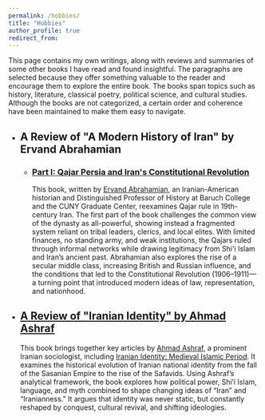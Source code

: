```yaml
---
permalink: /hobbies/
title: "Hobbies"
author_profile: true
redirect_from: 
---
```

This page contains my own writings, along with reviews and summaries of some other books I have read and found insightful. The paragraphs are selected because they offer something valuable to the reader and encourage them to explore the entire book. The books span topics such as history, literature, classical poetry, political science, and cultural studies. Although the books are not categorized, a certain order and coherence have been maintained to make them easy to navigate.

* ## A Review of "A Modern History of Iran" by Ervand Abrahamian
  * ### [Part I: Qajar Persia and Iran's Constitutional Revolution](/files/Modern_History_Iran_1.pdf)
    This book, written by [Ervand Abrahamian](https://en.wikipedia.org/wiki/Ervand_Abrahamian), an Iranian-American historian and Distinguished Professor of History at Baruch College and the CUNY Graduate Center, reexamines Qajar rule in 19th-century Iran. The first part of the book challenges the common view of the dynasty as all-powerful, showing instead a fragmented system reliant on tribal leaders, clerics, and local elites. With limited finances, no standing army, and weak institutions, the Qajars ruled through informal networks while drawing legitimacy from Shi'i Islam and Iran’s ancient past. Abrahamian also explores the rise of a secular middle class, increasing British and Russian influence, and the conditions that led to the Constitutional Revolution (1906–1911)—a turning point that introduced modern ideas of law, representation, and nationhood.

* ## [A Review of "Iranian Identity" by Ahmad Ashraf](/files/Iranian_Identity.pdf)
  This book brings together key articles by [Ahmad Ashraf](https://fa.wikipedia.org/wiki/%D8%A7%D8%AD%D9%85%D8%AF_%D8%A7%D8%B4%D8%B1%D9%81), a prominent Iranian sociologist, including [Iranian Identity: Medieval Islamic Period](https://www.iranicaonline.org/articles/iranian-identity-iii-medieval-islamic-period). It examines the historical evolution of Iranian national identity from the fall of the Sasanian Empire to the rise of the Safavids. Using Ashraf’s analytical framework, the book explores how political power, Shi’i Islam, language, and myth combined to shape changing ideas of “Iran” and “Iranianness.” It argues that identity was never static, but constantly reshaped by conquest, cultural revival, and shifting ideologies.

